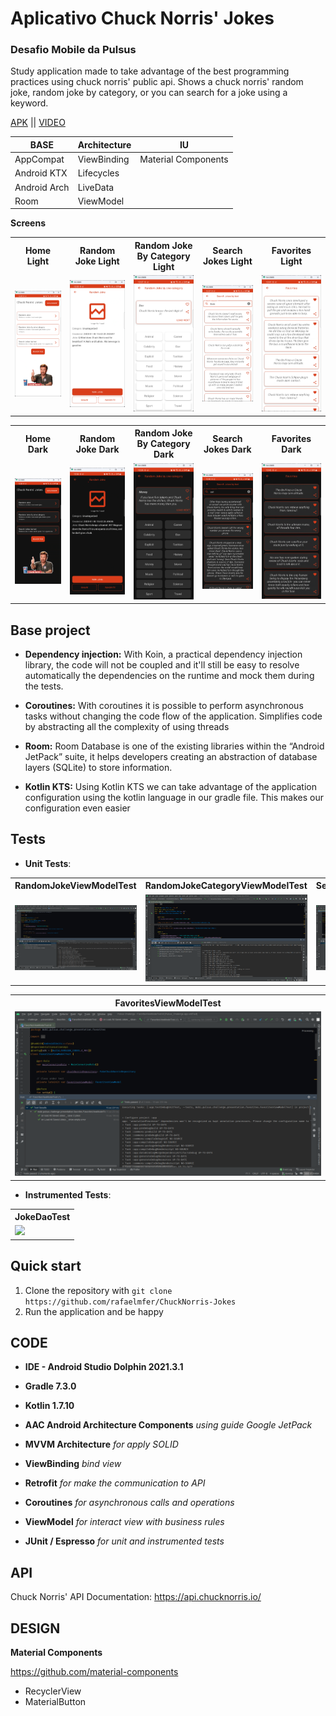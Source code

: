 # Aplicativo Chuck Norris' Jokes 
### Desafio Mobile da Pulsus

Study application made to take advantage of the best programming practices using chuck norris'
public api. Shows a chuck norris' random joke, random joke by category, or you can search for a joke
using a keyword.

[APK](https://github.com/rafaelmfer/ChuckNorris-Jokes/blob/main/apk/app-debug.apk?raw=true) || [VIDEO](https://github.com/rafaelmfer/ChuckNorris-Jokes/blob/main/screen_recording_app.mp4?raw=true)

<table>
    <thead>
        <tr>
            <th>BASE</th>
            <th>Architecture</th>
            <th>IU</th>
        </tr>
    </thead>
    <tbody>
        <tr>
            <td>AppCompat</td>
            <td>ViewBinding</td>
            <td>Material Components</td>
        </tr>
        <tr>
            <td>Android KTX</td>
            <td>Lifecycles</td>
        </tr>
        <tr>
            <td>Android Arch</td>
            <td>LiveData</td>
        </tr>
        <tr>
            <td>Room</td>
            <td>ViewModel</td>
        </tr>
    </tbody>
</table>


**Screens**
<table>  
    <th>Home Light</th>
    <th>Random Joke Light</th>
    <th>Random Joke By Category Light</th>
    <th>Search Jokes Light</th>
    <th>Favorites Light</th>
    <tr>
        <td>
            <img src="https://github.com/rafaelmfer/ChuckNorris-Jokes/blob/main/github_assets/Home%20Light.png"/>
        </td>
        <td>
            <img src="https://github.com/rafaelmfer/ChuckNorris-Jokes/blob/main/github_assets/Random%20Joke%20Light.png"/>
        </td>
        <td>
            <img src="https://github.com/rafaelmfer/ChuckNorris-Jokes/blob/main/github_assets/Random%20Joke%20By%20Category%20Light.png"/>
        </td>
        <td>
            <img src="https://github.com/rafaelmfer/ChuckNorris-Jokes/blob/main/github_assets/Search%20Jokes%20Light.png"/>
        </td>
        <td>
            <img src="https://github.com/rafaelmfer/ChuckNorris-Jokes/blob/main/github_assets/Favorites%20Light.png"/>
        </td>
    </tr>
</table>

<table>
    <th>Home Dark</th>
    <th>Random Joke Dark</th>
    <th>Random Joke By Category Dark</th>
    <th>Search Jokes Dark</th>
    <th>Favorites Dark</th>
    <tr>
        <td>
            <img src="https://github.com/rafaelmfer/ChuckNorris-Jokes/blob/main/github_assets/Home%20Dark.png"/>
        </td>
        <td>
            <img src="https://github.com/rafaelmfer/ChuckNorris-Jokes/blob/main/github_assets/Random%20Joke%20Dark.png"/>
        </td>
        <td>
            <img src="https://github.com/rafaelmfer/ChuckNorris-Jokes/blob/main/github_assets/Random%20Joke%20By%20Category%20Dark.png"/>
        </td>
        <td>
            <img src="https://github.com/rafaelmfer/ChuckNorris-Jokes/blob/main/github_assets/Search%20Jokes%20Dark.png"/>
        </td>
        <td>
            <img src="https://github.com/rafaelmfer/ChuckNorris-Jokes/blob/main/github_assets/Favorites%20Dark.png"/>
        </td>
    </tr>
</table>

## Base project

- **Dependency injection:**
  With Koin, a practical dependency injection library, the code will not be coupled and it'll still
  be easy to resolve automatically the dependencies on the runtime and mock them during the tests.

- **Coroutines:**
  With coroutines it is possible to perform asynchronous tasks without changing the code flow of the
  application. Simplifies code by abstracting all the complexity of using threads

- **Room:**
  Room Database is one of the existing libraries within the “Android JetPack” suite, it helps
  developers creating an abstraction of database layers (SQLite) to store information.

- **Kotlin KTS:**
  Using Kotlin KTS we can take advantage of the application configuration using the kotlin language
  in our gradle file. This makes our configuration even easier

## Tests

- **Unit Tests**:

<table>
    <th>RandomJokeViewModelTest</th>
    <th>RandomJokeCategoryViewModelTest</th>
    <th>SearchJokesViewModelTest</th>
    <tr>
        <td>
            <img src="https://github.com/rafaelmfer/ChuckNorris-Jokes/blob/main/github_assets/RandomJokeViewModelTest.png"/>
        </td>
        <td>
            <img src="https://github.com/rafaelmfer/ChuckNorris-Jokes/blob/main/github_assets/RandomJokeCategoryViewModelTest%20.png"/>
        </td>
        <td>
            <img src="https://github.com/rafaelmfer/ChuckNorris-Jokes/blob/main/github_assets/SearchJokesViewModelTest.png"/>
        </td>
    </tr>
</table>
<table>
    <th>FavoritesViewModelTest</th>
    <tr>
        <td>
            <img src="https://github.com/rafaelmfer/ChuckNorris-Jokes/blob/main/github_assets/FavoritesViewModelTest.png"/>
        </td>
    </tr>
</table>

- **Instrumented Tests**:

<table>
    <th>JokeDaoTest</th>
    <tr>
        <td>
            <img src="https://github.com/rafaelmfer/ChuckNorris-Jokes"/>
        </td>
    </tr>
</table>

## Quick start

1. Clone the repository with `git clone https://github.com/rafaelmfer/ChuckNorris-Jokes`
2. Run the application and be happy

## CODE

- **IDE - Android Studio Dolphin 2021.3.1**

- **Gradle 7.3.0**

- **Kotlin 1.7.10**

- **AAC Android Architecture Components** *using guide Google JetPack*

- **MVVM Architecture** *for apply SOLID*

- **ViewBinding** *bind view*

- **Retrofit** *for make the communication to API*

- **Coroutines** *for asynchronous calls and operations*

- **ViewModel** *for interact view with business rules*

- **JUnit / Espresso** *for unit and instrumented tests*

## API

Chuck Norris' API Documentation: https://api.chucknorris.io/

## DESIGN

**Material Components**

https://github.com/material-components

- RecyclerView
- MaterialButton